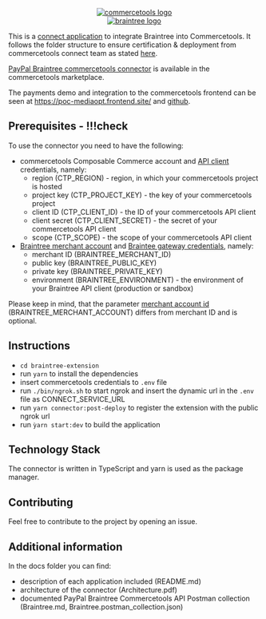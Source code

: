 <p align="center">
  <a href="https://commercetools.com/">
    <img alt="commercetools logo" src="https://unpkg.com/@commercetools-frontend/assets/logos/commercetools_primary-logo_horizontal_RGB.png">
  </a><br>
  <a href="https://www.braintreepayments.com/">
    <img alt="braintree logo" src="https://www.braintreepayments.com/images/braintree-logo-black.png">
  </a><br>
</p>

This is a [connect application](https://marketplace.commercetools.com/) to integrate Braintree into Commercetools. It follows the folder structure to ensure certification & deployment from commercetools connect team as stated [here](https://github.com/commercetools/connect-application-kit#readme).

[PayPal Braintree commercetools connector](https://marketplace.commercetools.com/integration/paypal-braintree) is available in the commercetools marketplace.

The payments demo and integration to the commercetools frontend can be seen at https://poc-mediaopt.frontend.site/ and [github](https://github.com/mediaopt/braintree-commercetools-cofe-integration).

## Prerequisites - !!!check

To use the connector you need to have the following:

- commercetools Composable Commerce account and [API client](https://docs.commercetools.com/api/projects/api-clients#apiclient) credentials, namely:
  - region (CTP_REGION) - region, in which your commercetools project is hosted
  - project key (CTP_PROJECT_KEY) - the key of your commercetools project
  - client ID (CTP_CLIENT_ID) - the ID of your commercetools API client
  - client secret (CTP_CLIENT_SECRET) - the secret of your commercetools API client
  - scope (CTP_SCOPE) - the scope of your commercetools API client
- [Braintree merchant account](https://developer.paypal.com/braintree/articles/get-started/overview) and [Braintee gateway credentials](https://developer.paypal.com/braintree/articles/control-panel/important-gateway-credentials), namely:
  - merchant ID (BRAINTREE_MERCHANT_ID)
  - public key (BRAINTREE_PUBLIC_KEY)
  - private key (BRAINTREE_PRIVATE_KEY)
  - environment (BRAINTREE_ENVIRONMENT) - the environment of your Braintree API client (production or sandbox)

Please keep in mind, that the parameter [merchant account id](https://developer.paypal.com/braintree/articles/control-panel/important-gateway-credentials#merchant-account-id-versus-merchant-id) (BRAINTREE_MERCHANT_ACCOUNT) differs from merchant ID and is optional.

## Instructions

- `cd braintree-extension`
- run `yarn` to install the dependencies
- insert commercetools credentials to `.env` file
- run `./bin/ngrok.sh` to start ngrok and insert the dynamic url in the `.env` file as CONNECT_SERVICE_URL
- run `yarn connector:post-deploy` to register the extension with the public ngrok url
- run `ỳarn start:dev` to build the application

## Technology Stack

The connector is written in TypeScript and yarn is used as the package manager.

## Contributing

Feel free to contribute to the project by opening an issue.

## Additional information

In the docs folder you can find:

- description of each application included (README.md)
- architecture of the connector (Architecture.pdf)
- documented PayPal Braintree Commercetools API Postman collection (Braintree.md, Braintree.postman_collection.json)
